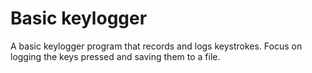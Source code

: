 # Basic keylogger
A basic keylogger program that records and logs keystrokes. Focus on logging the keys pressed and saving them to a file.
